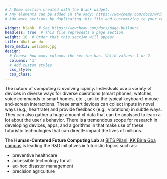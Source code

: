 ```yaml
---
# A Demo section created with the Blank widget.
# Any elements can be added in the body: https://wowchemy.com/docs/writing-markdown-latex/
# Add more sections by duplicating this file and customizing to your requirements.

widget: blank  # See https://wowchemy.com/docs/page-builder/
headless: true  # This file represents a page section.
weight: 10  # Order that this section will appear.
title: What we do 
hero_media: welcome.jpg
design:
  # Choose how many columns the section has. Valid values: 1 or 2.
  columns: '1'
  # Add custom styles
  css_style:
  css_class:
---
```


The nature of computing is evolving rapidly.
Individuals use a variety of devices in diverse ways for diverse operations (smart phones, watches, voice commands to smart homes, etc.), unlike the typical keyboard-mouse-and-screen interactions.
These smart devices can collect inputs in novel ways (e.g., heartrate) and provide feedback (e.g., vibrations) in subtle ways.
They can also gather a huge amount of data that can be analysed to learn a lot about the user's behavior.
There is a tremendous scope for research in developing devices, apps, and algorithms in that make use of these futuristic technologies that can directly impact the lives of millions.

The **Human-Centered Future Computing Lab** at [BITS Pilani, KK Birla Goa campus](https://bits-pilani.ac.in/goa/) is leading the R&D initiatives in futuristic topics such as:

- preventive healthcare
- accessible technology for all
- ad-hoc disaster management
- precision agriculture
